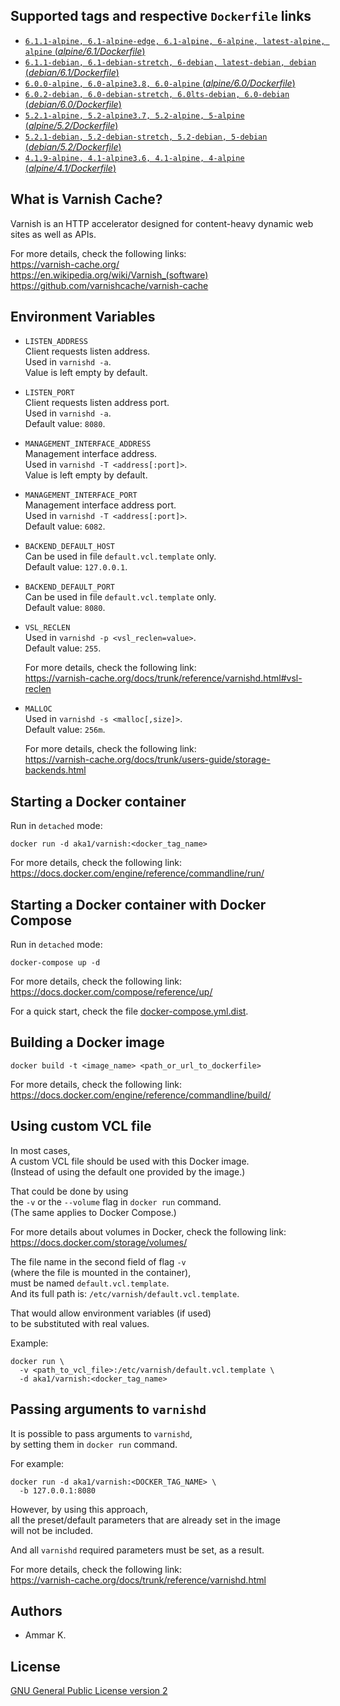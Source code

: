 ## Supported tags and respective `Dockerfile` links

* [`6.1.1-alpine, 6.1-alpine-edge, 6.1-alpine, 6-alpine, latest-alpine, alpine` (*alpine/6.1/Dockerfile*)](https://github.com/akai-z/docker-alpine-varnish/blob/ecad10e7aa778c42fcc59a373706597e9c15e0c1/6.1/Dockerfile)
* [`6.1.1-debian, 6.1-debian-stretch, 6-debian, latest-debian, debian` (*debian/6.1/Dockerfile*)](https://github.com/akai-z/docker-debian-varnish/blob/323592d1ee9ceb1f7c9482010258ffed45c55d1e/6.1/Dockerfile)
* [`6.0.0-alpine, 6.0-alpine3.8, 6.0-alpine` (*alpine/6.0/Dockerfile*)](https://github.com/akai-z/docker-alpine-varnish/blob/ecad10e7aa778c42fcc59a373706597e9c15e0c1/6.0/Dockerfile)
* [`6.0.2-debian, 6.0-debian-stretch, 6.0lts-debian, 6.0-debian` (*debian/6.0/Dockerfile*)](https://github.com/akai-z/docker-debian-varnish/blob/323592d1ee9ceb1f7c9482010258ffed45c55d1e/6.0/Dockerfile)
* [`5.2.1-alpine, 5.2-alpine3.7, 5.2-alpine, 5-alpine` (*alpine/5.2/Dockerfile*)](https://github.com/akai-z/docker-alpine-varnish/blob/ecad10e7aa778c42fcc59a373706597e9c15e0c1/5.2/Dockerfile)
* [`5.2.1-debian, 5.2-debian-stretch, 5.2-debian, 5-debian` (*debian/5.2/Dockerfile*)](https://github.com/akai-z/docker-debian-varnish/blob/323592d1ee9ceb1f7c9482010258ffed45c55d1e/5.2/Dockerfile)
* [`4.1.9-alpine, 4.1-alpine3.6, 4.1-alpine, 4-alpine` (*alpine/4.1/Dockerfile*)](https://github.com/akai-z/docker-alpine-varnish/blob/ecad10e7aa778c42fcc59a373706597e9c15e0c1/4.1/Dockerfile)

## What is Varnish Cache?

Varnish is an HTTP accelerator designed for content-heavy dynamic web sites as well as APIs.

For more details, check the following links:  
https://varnish-cache.org/  
https://en.wikipedia.org/wiki/Varnish_(software)  
https://github.com/varnishcache/varnish-cache

## Environment Variables

* `LISTEN_ADDRESS`  
  Client requests listen address.  
  Used in `varnishd -a`.  
  Value is left empty by default.

* `LISTEN_PORT`  
  Client requests listen address port.  
  Used in `varnishd -a`.  
  Default value: `8080`.

* `MANAGEMENT_INTERFACE_ADDRESS`  
  Management interface address.  
  Used in `varnishd -T <address[:port]>`.  
  Value is left empty by default.

* `MANAGEMENT_INTERFACE_PORT`  
  Management interface address port.  
  Used in `varnishd -T <address[:port]>`.  
  Default value: `6082`.

* `BACKEND_DEFAULT_HOST`  
  Can be used in file `default.vcl.template` only.  
  Default value: `127.0.0.1`.

* `BACKEND_DEFAULT_PORT`  
  Can be used in file `default.vcl.template` only.  
  Default value: `8080`.

* `VSL_RECLEN`  
  Used in `varnishd -p <vsl_reclen=value>`.  
  Default value: `255`.

  For more details, check the following link:  
  https://varnish-cache.org/docs/trunk/reference/varnishd.html#vsl-reclen

* `MALLOC`  
  Used in `varnishd -s <malloc[,size]>`.  
  Default value: `256m`.

  For more details, check the following link:  
  https://varnish-cache.org/docs/trunk/users-guide/storage-backends.html

## Starting a Docker container

Run in `detached` mode:
```
docker run -d aka1/varnish:<docker_tag_name>
```

For more details, check the following link:  
https://docs.docker.com/engine/reference/commandline/run/

## Starting a Docker container with Docker Compose

Run in `detached` mode:
```
docker-compose up -d
```

For more details, check the following link:  
https://docs.docker.com/compose/reference/up/

For a quick start, check the file [docker-compose.yml.dist](https://github.com/akai-z/docker-varnish/blob/master/docker-compose.yml.dist).

## Building a Docker image

```
docker build -t <image_name> <path_or_url_to_dockerfile>
```

For more details, check the following link:  
https://docs.docker.com/engine/reference/commandline/build/

## Using custom VCL file

In most cases,  
A custom VCL file should be used with this Docker image.  
(Instead of using the default one provided by the image.)

That could be done by using  
the `-v` or the `--volume` flag in `docker run` command.  
(The same applies to Docker Compose.)

For more details about volumes in Docker, check the following link:  
https://docs.docker.com/storage/volumes/

The file name in the second field of flag `-v`  
(where the file is mounted in the container),  
must be named `default.vcl.template`.  
And its full path is: `/etc/varnish/default.vcl.template`.

That would allow environment variables (if used)  
to be substituted with real values.

Example:
```
docker run \
  -v <path_to_vcl_file>:/etc/varnish/default.vcl.template \
  -d aka1/varnish:<docker_tag_name>
```

## Passing arguments to `varnishd`

It is possible to pass arguments to `varnishd`,  
by setting them in `docker run` command.

For example:
```
docker run -d aka1/varnish:<DOCKER_TAG_NAME> \
  -b 127.0.0.1:8080
```

However, by using this approach,  
all the preset/default parameters that are already set in the image  
will not be included.

And all `varnishd` required parameters must be set, as a result.

For more details, check the following link:  
https://varnish-cache.org/docs/trunk/reference/varnishd.html

## Authors

* Ammar K.

## License

[GNU General Public License version 2](https://github.com/akai-z/docker-varnish/blob/master/LICENSE)
